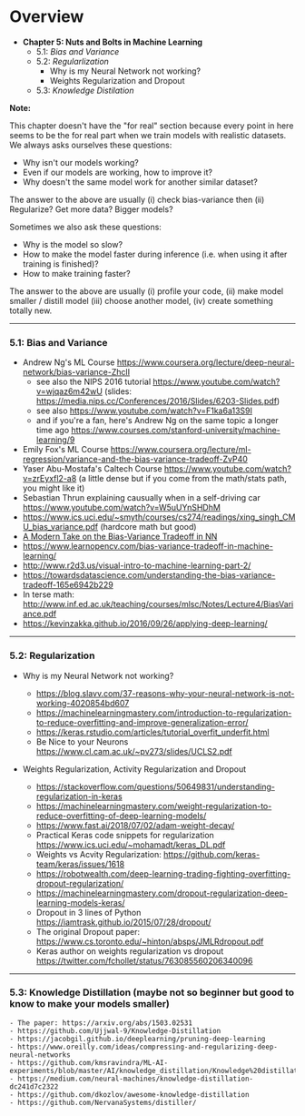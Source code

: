 # Overview

- **Chapter 5: Nuts and Bolts in Machine Learning** 
  - 5.1: *Bias and Variance*
  - 5.2: *Regularlization*
    - Why is my Neural Network not working?
    - Weights Regularization and Dropout
  - 5.3: *Knowledge Distilation*
  
**Note:** 

This chapter doesn't have the "for real" section because every point in here seems to be the for real part when we train models with realistic datasets. We always asks ourselves these questions:
  
  - Why isn't our models working?
  - Even if our models are working, how to improve it?  
  - Why doesn't the same model work for another similar dataset? 
  

The answer to the above are usually (i) check bias-variance then (ii) Regularize? Get more data? Bigger models?
  
Sometimes we also ask these questions:

  - Why is the model so slow?
  - How to make the model faster during inference (i.e. when using it after training is finished)?
  - How to make training faster? 
  
The answer to the above are usually (i) profile your code, (ii) make model smaller / distill model (iii) choose another model, (iv) create something totally new.

----


### 5.1: Bias and Variance

 - Andrew Ng's ML Course https://www.coursera.org/lecture/deep-neural-network/bias-variance-ZhclI 
   - see also the NIPS 2016 tutorial https://www.youtube.com/watch?v=wjqaz6m42wU (slides: https://media.nips.cc/Conferences/2016/Slides/6203-Slides.pdf) 
   - see also https://www.youtube.com/watch?v=F1ka6a13S9I
   - and if you're a fan, here's Andrew Ng on the same topic a longer time ago https://www.courses.com/stanford-university/machine-learning/9 
 - Emily Fox's ML Course https://www.coursera.org/lecture/ml-regression/variance-and-the-bias-variance-tradeoff-ZvP40
 - Yaser Abu-Mostafa's Caltech Course https://www.youtube.com/watch?v=zrEyxfl2-a8 (a little dense but if you come from the math/stats path, you might like it)
 - Sebastian Thrun explaining causually when in a self-driving car https://www.youtube.com/watch?v=W5uUYnSHDhM 
 - https://www.ics.uci.edu/~smyth/courses/cs274/readings/xing_singh_CMU_bias_variance.pdf (hardcore math but good)
 - [A Modern Take on the Bias-Variance Tradeoff in NN](https://arxiv.org/pdf/1810.08591.pdf)
 - https://www.learnopencv.com/bias-variance-tradeoff-in-machine-learning/
 - http://www.r2d3.us/visual-intro-to-machine-learning-part-2/
 - https://towardsdatascience.com/understanding-the-bias-variance-tradeoff-165e6942b229
 - In terse math: http://www.inf.ed.ac.uk/teaching/courses/mlsc/Notes/Lecture4/BiasVariance.pdf 
 - https://kevinzakka.github.io/2016/09/26/applying-deep-learning/

----


### 5.2: Regularization

 - Why is my Neural Network not working?
   - https://blog.slavv.com/37-reasons-why-your-neural-network-is-not-working-4020854bd607
   - https://machinelearningmastery.com/introduction-to-regularization-to-reduce-overfitting-and-improve-generalization-error/
   - https://keras.rstudio.com/articles/tutorial_overfit_underfit.html
   - Be Nice to your Neurons https://www.cl.cam.ac.uk/~pv273/slides/UCLS2.pdf
  
 - Weights Regularization, Activity Regularization and Dropout
    - https://stackoverflow.com/questions/50649831/understanding-regularization-in-keras
    - https://machinelearningmastery.com/weight-regularization-to-reduce-overfitting-of-deep-learning-models/
    - https://www.fast.ai/2018/07/02/adam-weight-decay/
    - Practical Keras code snippets for regularization https://www.ics.uci.edu/~mohamadt/keras_DL.pdf 
    - Weights vs Acvity Regularization: https://github.com/keras-team/keras/issues/1618
    - https://robotwealth.com/deep-learning-trading-fighting-overfitting-dropout-regularization/
    - https://machinelearningmastery.com/dropout-regularization-deep-learning-models-keras/
    - Dropout in 3 lines of Python https://iamtrask.github.io/2015/07/28/dropout/ 
    - The original Dropout paper: https://www.cs.toronto.edu/~hinton/absps/JMLRdropout.pdf
    - Keras author on weights regularization vs dropout https://twitter.com/fchollet/status/763085560206340096
   
----
 
### 5.3: Knowledge Distillation (maybe not so beginner but good to know to make your models smaller)

    - The paper: https://arxiv.org/abs/1503.02531 
    - https://github.com/Ujjwal-9/Knowledge-Distillation
    - https://jacobgil.github.io/deeplearning/pruning-deep-learning
    - https://www.oreilly.com/ideas/compressing-and-regularizing-deep-neural-networks
    - https://github.com/kmsravindra/ML-AI-experiments/blob/master/AI/knowledge_distillation/Knowledge%20distillation.ipynb
    - https://medium.com/neural-machines/knowledge-distillation-dc241d7c2322
    - https://github.com/dkozlov/awesome-knowledge-distillation
    - https://github.com/NervanaSystems/distiller/ 

